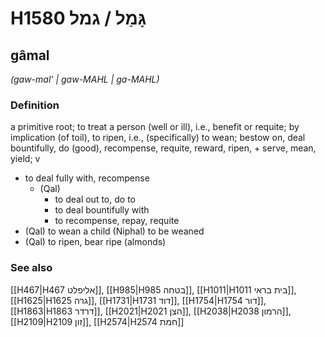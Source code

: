 # H1580 גָּמַל / גמל

## gâmal

_(gaw-mal' | ɡaw-MAHL | ɡa-MAHL)_

### Definition

a primitive root; to treat a person (well or ill), i.e., benefit or requite; by implication (of toil), to ripen, i.e., (specifically) to wean; bestow on, deal bountifully, do (good), recompense, requite, reward, ripen, + serve, mean, yield; v

- to deal fully with, recompense
  - (Qal)
    - to deal out to, do to
    - to deal bountifully with
    - to recompense, repay, requite
- (Qal) to wean a child (Niphal) to be weaned
- (Qal) to ripen, bear ripe (almonds)

### See also

[[H467|H467 אליפלט]], [[H985|H985 בטחה]], [[H1011|H1011 בית בראי]], [[H1625|H1625 גרה]], [[H1731|H1731 דוד]], [[H1754|H1754 דור]], [[H1863|H1863 דרדר]], [[H2021|H2021 הצן]], [[H2038|H2038 הרמון]], [[H2109|H2109 זון]], [[H2574|H2574 חמת]]
